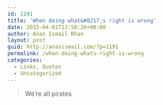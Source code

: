 ```yaml
---
id: 1191
title: 'When doing what&#8217;s right is wrong'
date: 2015-04-01T13:58:20+00:00
author: Anas Ismail Khan
layout: post
guid: http://anasismail.com/?p=1191
permalink: /when-doing-whats-right-is-wrong
categories:
  - Links, Quotes
  - Uncategorized
---
```

> We&#8217;re all pirates